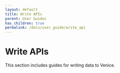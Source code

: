 ```yaml
---
layout: default
title: Write APIs
parent: User Guides
has_children: true
permalink: /docs/user_guide/write_api
---
```

# Write APIs

This section includes guides for writing data to Venice.